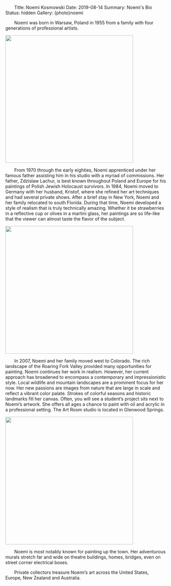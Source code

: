 Title: Noemi Kosmowski
Date: 2019-08-14
Summary: Noemi's Bio
Status: hidden
Gallery: {photo}noemi
<style> p { text-indent: 2em; } p > img { margin-left: -2em } #foots { padding-bottom: 1em }</style>


Noemi was born in Warsaw, Poland in 1955 from a family with four generations of professional artists.

<!--![]({photo}noemi/raspberries.jpg)-->
<img src="/photos/noemi/raspberries.jpg" width="400">

From 1970 through the early eighties, Noemi apprenticed under her famous father assisting him in his studio with a myriad of commissions. Her father, Zdzislaw Lachur, is best known throughout Poland and Europe for his paintings of Polish Jewish Holocaust survivors. In 1984, Noemi moved to Germany with her husband, Kristof, where she refined her art techniques and had several private shows. After a brief stay in New York, Noemi and her family relocated to south Florida. During that time, Noemi developed a style of realism that is truly technically amazing.  Whether it be strawberries in a reflective cup or olives in a martini glass, her paintings are so life-like that the viewer can almost taste the flavor of the subject.

<!--![]({photo}noemi/brown_horse.jpg)-->
<img src="/photos/noemi/brown_horse.jpg" width="400">

In 2007, Noemi and her family moved west to Colorado.  The rich landscape of the Roaring Fork Valley provided many opportunities for painting. Noemi continues her work in realism. However, her current approach has broadened to encompass a contemporary and impressionistic style. Local wildlife and mountain landscapes are a prominent focus for her now. Her new passions are images from nature that are large in scale and reflect a vibrant color palate. Strokes of colorful seasons and historic landmarks fill her canvas. Often, you will see a student’s project sits next to Noemi’s artwork. She offers all ages a chance to paint with oil and acrylic in a professional setting. The Art Room studio is located in Glenwood Springs.

<!--![]({photo}noemi/strawberries.jpg)-->
<img src="/photos/noemi/strawberries.jpg" width="400">

Noemi is most notably known for painting up the town. Her adventurous murals stretch far and wide on theatre buildings, homes, bridges, even on street corner electrical boxes.  

Private collectors treasure Noemi’s art across the United States, Europe, New Zealand and Australia.
